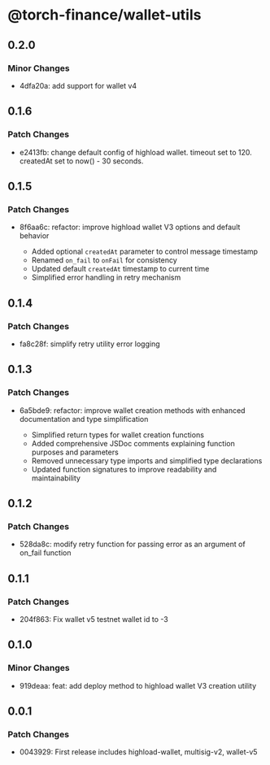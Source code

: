# @torch-finance/wallet-utils

## 0.2.0

### Minor Changes

- 4dfa20a: add support for wallet v4

## 0.1.6

### Patch Changes

- e2413fb: change default config of highload wallet. timeout set to 120. createdAt set to now() - 30 seconds.

## 0.1.5

### Patch Changes

- 8f6aa6c: refactor: improve highload wallet V3 options and default behavior

  - Added optional `createdAt` parameter to control message timestamp
  - Renamed `on_fail` to `onFail` for consistency
  - Updated default `createdAt` timestamp to current time
  - Simplified error handling in retry mechanism

## 0.1.4

### Patch Changes

- fa8c28f: simplify retry utility error logging

## 0.1.3

### Patch Changes

- 6a5bde9: refactor: improve wallet creation methods with enhanced documentation and type simplification

  - Simplified return types for wallet creation functions
  - Added comprehensive JSDoc comments explaining function purposes and parameters
  - Removed unnecessary type imports and simplified type declarations
  - Updated function signatures to improve readability and maintainability

## 0.1.2

### Patch Changes

- 528da8c: modify retry function for passing error as an argument of on_fail function

## 0.1.1

### Patch Changes

- 204f863: Fix wallet v5 testnet wallet id to -3

## 0.1.0

### Minor Changes

- 919deaa: feat: add deploy method to highload wallet V3 creation utility

## 0.0.1

### Patch Changes

- 0043929: First release includes highload-wallet, multisig-v2, wallet-v5
